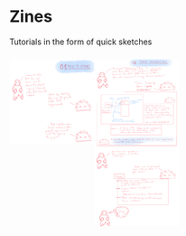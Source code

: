 # Zines
Tutorials in the form of quick sketches   

###  
<p style="display:flex;">
    <img src="https://github.com/b-qt/Zines/blob/main/basics/starting_a_project.jpeg"; 
         height=150rem;
         width=150rem;
         title="Starting a new project">
    <img src="https://github.com/b-qt/Zines/blob/main/basics/data_modeling.jpeg"; 
         width=150rem; 
         object-fit="contain";
         title="data modeling";
         display="inline-block">
</p>
